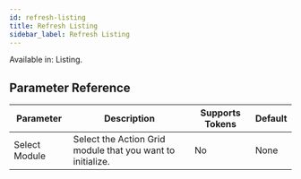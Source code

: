 ```yaml
---
id: refresh-listing
title: Refresh Listing
sidebar_label: Refresh Listing
---
```


Available in: Listing.




## Parameter Reference
| Parameter | Description | Supports Tokens | Default |
| -- | -- | -- | -- |
| Select Module | Select the Action Grid module that you want to initialize. | No | None |
